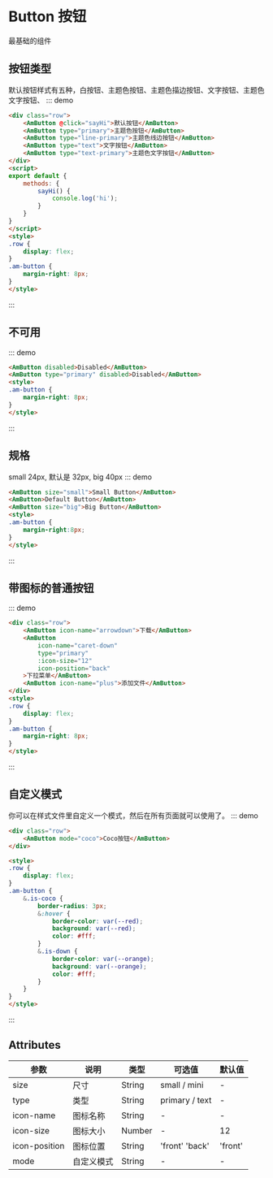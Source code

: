 # Button 按钮
最基础的组件

## 按钮类型
默认按钮样式有五种，白按钮、主题色按钮、主题色描边按钮、文字按钮、主题色文字按钮、
::: demo
``` html
<div class="row">
    <AmButton @click="sayHi">默认按钮</AmButton>
    <AmButton type="primary">主题色按钮</AmButton>
    <AmButton type="line-primary">主题色线边按钮</AmButton>
    <AmButton type="text">文字按钮</AmButton>
    <AmButton type="text-primary">主题色文字按钮</AmButton>
</div>
<script>
export default {
    methods: {
        sayHi() {
            console.log('hi');
        }
    }
}
</script>
<style>
.row {
    display: flex;
}
.am-button {
    margin-right: 8px;
}
</style>

```
:::

## 不可用
::: demo
``` html
<AmButton disabled>Disabled</AmButton>
<AmButton type="primary" disabled>Disabled</AmButton>
<style>
.am-button {
    margin-right: 8px;
}
</style>
```
:::

## 规格
small 24px, 默认是 32px, big 40px
::: demo
``` html
<AmButton size="small">Small Button</AmButton>
<AmButton>Default Button</AmButton>
<AmButton size="big">Big Button</AmButton>
<style>
.am-button {
    margin-right:8px;
}
</style>
```
:::

## 带图标的普通按钮
::: demo
``` html
<div class="row">
    <AmButton icon-name="arrowdown">下载</AmButton>
    <AmButton
        icon-name="caret-down"
        type="primary"
        :icon-size="12"
        icon-position="back"
    >下拉菜单</AmButton>
    <AmButton icon-name="plus">添加文件</AmButton>
</div>
<style>
.row {
    display: flex;
}
.am-button {
    margin-right: 8px;
}
</style>
```
:::

## 自定义模式
你可以在样式文件里自定义一个模式，然后在所有页面就可以使用了。
::: demo
``` html
<div class="row">
    <AmButton mode="coco">Coco按钮</AmButton>
</div>

<style>
.row {
    display: flex;
}
.am-button {
    &.is-coco {
        border-radius: 3px;
        &:hover {
            border-color: var(--red);
            background: var(--red);
            color: #fff;
        }
        &.is-down {
            border-color: var(--orange);
            background: var(--orange);
            color: #fff;
        }
    }
}
</style>
```
:::

## Attributes

| 参数       | 说明        | 类型       | 可选值         | 默认值   |
|---------- |------------ |---------- |-------------  |-------- |
| size      | 尺寸         | String   | small / mini   |    -    |
| type      | 类型         | String   | primary / text |    -    |
| icon-name      | 图标名称     | String    | -             | -        |
| icon-size  | 图标大小     | Number    | -             | 12      |
| icon-position  | 图标位置     | String    | 'front' 'back'             | 'front'      |
| mode      | 自定义模式    | String   | - |    -    |
